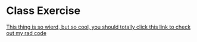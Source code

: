 # Class Exercise
[This thing is so wierd, but so cool, you should totally click this link to check out my rad code](https://hhodge8.github.io/Hodges_Hudson_Art2210/Class_Exercise/ClassExercise1.html)
